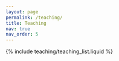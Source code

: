 ```yaml
---
layout: page
permalink: /teaching/
title: Teaching
nav: true
nav_order: 5
---
```


{% include teaching/teaching_list.liquid %}

